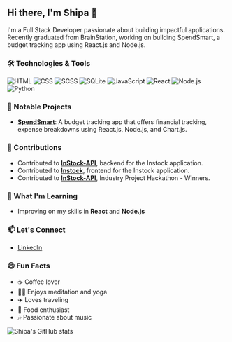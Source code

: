 ## Hi there, I'm Shipa 👋
I'm a Full Stack Developer passionate about building impactful applications. 
Recently graduated from BrainStation, working on building SpendSmart, a budget tracking app using React.js and Node.js.


### 🛠️ Technologies & Tools
![HTML](https://img.shields.io/badge/-HTML-black?style=flat-square&logo=html5)
![CSS](https://img.shields.io/badge/-CSS-black?style=flat-square&logo=css3)
![SCSS](https://img.shields.io/badge/-SCSS-black?style=flat-square&logo=sass)
![SQLite](https://img.shields.io/badge/-SQLite-black?style=flat-square&logo=sqlite)
![JavaScript](https://img.shields.io/badge/-JavaScript-black?style=flat-square&logo=javascript)
![React](https://img.shields.io/badge/-React-black?style=flat-square&logo=react)
![Node.js](https://img.shields.io/badge/-Node.js-black?style=flat-square&logo=node.js)
![Python](https://img.shields.io/badge/-Python-black?style=flat-square&logo=python)


### 🚀 Notable Projects
- **[SpendSmart](https://github.com/ShipaNeupane/budget-tracker-app)**: A budget tracking app that offers financial tracking, expense breakdowns using React.js, Node.js, and Chart.js.


### 🤝 Contributions
- Contributed to **[InStock-API](https://github.com/ShipaNeupane/instock-everglades-api)**, backend for the Instock application.
- Contributed to **[Instock](https://github.com/meinna/instock-everglades)**, frontend for the Instock application.
- Contributed to **[InStock-API](https://github.com/KirkFord/Brainstation-Industry-Hackathon)**, Industry Project Hackathon - Winners.


### 🌱 What I'm Learning
- Improving on my skills in **React** and **Node.js** 


### 📫 Let's Connect
- [LinkedIn](https://www.linkedin.com/in/shipaneupane/)


### 😄 Fun Facts
- ☕ Coffee lover
- 🧘‍♀️ Enjoys meditation and yoga
- ✈️ Loves traveling
- 🍕 Food enthusiast
- 🎶 Passionate about music



![Shipa's GitHub stats](https://github-readme-stats.vercel.app/api?username=shipaneupane&show_icons=true&theme=radical)


<!--
**ShipaNeupane/shipaneupane** is a ✨ _special_ ✨ repository because its `README.md` (this file) appears on your GitHub profile.

Here are some ideas to get you started:

- 🔭 I’m currently working on ...
- 🌱 I’m currently learning ...
- 👯 I’m looking to collaborate on ...
- 🤔 I’m looking for help with ...
- 💬 Ask me about ...
- 📫 How to reach me: ...
- 😄 Pronouns: ...
- ⚡ Fun fact: ...
-->
